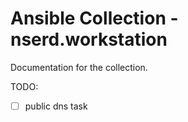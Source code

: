 # Ansible Collection - nserd.workstation

Documentation for the collection.

TODO:
- [ ] public dns task
